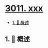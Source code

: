 # [3011. xxx](https://github.com/Tdahuyou/TNotes.leetcode/tree/main/notes/3011.%20xxx)

<!-- region:toc -->

- [1. 📝 概述](#1--概述)

<!-- endregion:toc -->

## 1. 📝 概述
